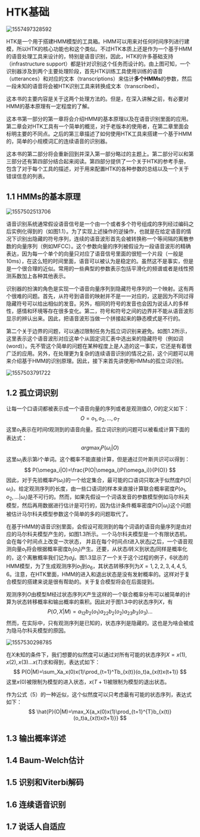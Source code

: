 # HTK基础

![1557497328592](/home/zengchang/.config/Typora/typora-user-images/1557497328592.png)

HTK是一个用于搭建HMM模型的工具箱。HMM可以用来对任何时间序列进行建模，所以HTK的核心功能也和这个类似。不过HTK本质上还是作为一个基于HMM的语音处理工具来设计的，特别是语音识别，因此，HTK的许多基础支持（infrastructure support）都是针对识别这个任务而设计的。由上图可知，一个识别器涉及到两个主要处理阶段，首先HTK训练工具使用训练的语音（utterances）和对应的文本（transcriptions）来估计**多个HMMs**的参数，然后一段未知的语音将会被HTK识别工具来转换成文本（transcribed）。

这本书的主要内容是关于这两个处理方法的。但是，在深入讲解之前，有必要对HMM的基本原理有一定程度的了解。

这本书第一部分的第一章将会介绍HMM的基本原理以及在语音识别里面的应用。第二章会对HTK工具有一个简单的概览，对于老版本的使用者，在第二章里面会标明主要的不同点。之后的第三章描述了如何使用HTK工具来搭建一个基于HMM的，简单的小规模词汇的连续语音的识别器。

这本书的第二部分将会重新回到并深入第一部分略过的主题上。第二部分可以和第三部分还有第四部分结合起来阅读。第四部分提供了一个关于HTK的参考手册，包含了对于每个工具的描述，对于用来配置HTK的各种参数的总结以及一个关于错误信息的列表。

## 1.1 HMMs的基本原理

![1557502513706](/home/zengchang/.config/Typora/typora-user-images/1557502513706.png)

语音识别系统通常假设语音信号是一个由一个或者多个符号组成的序列经过编码之后实例化得到的（如图1.1）。为了实现上述操作的逆操作，也就是在给定语音的情况下识别出隐藏的符号序列，连续的语音波形首先会被转换称一个等间隔的离散参数的向量序列（例如MFCC）。这个参数向量的序列被假设为一段语音波形的精确表达，因为每一个单个的向量只对应了语音信号里面的很短一个片段（一般是10ms），在这么短的时间里面，语音可以被认为是稳定的。虽然这不是事实，但是是一个很合理的近似。常用的一些典型的参数表示包括平滑化的频谱或者是线性预测系数加上各种其他表示。

识别器的扮演的角色是实现一个语音向量序列到隐藏符号序列的一个映射。这有两个很难的问题。首先，从符号到语音的映射并不是一一对应的，这是因为不同过得隐藏符号可以给出相似的发音。另外，相同的符号的发音也会因为说话人的多样性，感情和环境等存在很多变化。第二，符号和符号之间的边界并不能从语音波形显示的辨认出来。因此，把语音波形当做一个拼接起来的静态模式是不行的。

第二个关于边界的问题，可以通过限制任务为孤立词识别来避免。如图1.2所示，这里表示这个语音波形对应这单个从固定词汇表中选出来的隐藏符号（例如词(word)）。先不管这个简单的问题在某种程度上是人造的这一事实，它还是有着很广泛的应用。另外，在处理更为复杂的连续语音识别的情况之前，这个问题可以用来介绍基于HMM的识别原理。因此，接下来首先讲使用HMMs的孤立词识别。

![1557503791722](/home/zengchang/.config/Typora/typora-user-images/1557503791722.png)

## 1.2 孤立词识别

让每一个口语词都被表示成一个语音向量的序列或者是观测值$O$, $O$的定义如下：
$$
O=o_1,o_2,...,o_T
$$
这里$o_t$表示在时间$t$观测到的语音向量。孤立词识别的问题可以被看成计算下面的表达式：
$$
arg\max_i{P(\omega_i|O)}
$$
这里$\omega_i$表示第$i$个单词。这个概率不能直接计算，但是通过贝叶斯共识可以得到：
$$
P(\omega_i|O)=\frac{P(O|\omega_i)P(\omega_i)}{P(O)}
$$
因此，对于先验概率$P(\omega_i)$的一个给定集合，最可能的口语词只取决于似然度$P(O|\omega_i)$。给定观测序列的长度，由一些口语词的样本来直接计算联合概率密度$P(o_1,o_2,...|\omega_i)$是不可行的。然而，如果先假设一个词语发音的参数模型例如马尔科夫模型，然后再用数据进行估计是可行的，因为估计条件概率密度$P(O|\omega_i)$这个问题被估计马尔科夫模型参数这个简单的多的问题取代了。

在基于HMM的语音识别里面，会假设可观测到的每个词语的语音向量序列是由对应的马尔科夫模型产生的，如图1.3所示。一个马尔科夫模型是一个有限状态机，会在每个时间点上改变一次状态， 并且在每个时间点$t$进入状态$j$之后，一个语音观测向量$o_t$将会根据概率密度$b_j(o_t)$产生。还要，从状态$i$转义到状态$j$同样是概率化的，这个离散概率我们记为$a_ij$。图1.3显示了一个关于这个过程的例子，6状态的HMM模型，为了生成观测序列$o_1$到$o_6$，其状态转移序列为$X=1,2,2,3,4,4,5,6$。注意，在HTK里面，HMM的进入和退出状态是没有发射概率的。这样对于复合模型的搭建来说是很有帮助的。关于复合模型将会在后面提到。

观测序列$O$由模型$M$经过状态序列$X$产生这样的一个联合概率分布可以被简单的计算为状态转移概率和输出概率的乘积。因此对于图1.3中的状态序列$X$，有
$$
P(O,X|M)=a_{12}b_2(o_1)a_{22}b_2(o_2)a_{23}b_3(o_3)...
$$
然而，在实际中，只有观测序列是已知的，状态序列是隐藏的。这也是为啥会被成为隐马尔科夫模型的原因。

![1557530298785](/home/zengchang/.config/Typora/typora-user-images/1557530298785.png)

在$X$未知的条件下，我们想要的似然度可以通过对所有可能的状态序列$X=x(1),x(2),x(3)...x(T)$求和得到，表达式如下：
$$
P(O|M)=\sum_Xa_x(0)x(1)\prod_{t=1}^Tb_{x(t)}(o_t)a_{x(t)x(t+1)}
$$
这里$x(0)$被限制为模型的进入状态，$x(T+1)$被限制为模型的退出状态。

作为公式（5）的一种近似，这个似然度可以只考虑最有可能的状态序列，表达式如下：
$$
\hat{P}(O|M)=\max_X{a_x(0)x(1)\prod_{t=1}^{T}b_{x(t)}(o_t)a_{x(t)x(t+1)}}
$$


## 1.3 输出概率详述

## 1.4 Baum-Welch估计

## 1.5 识别和Viterbi解码

## 1.6 连续语音识别

## 1.7 说话人自适应